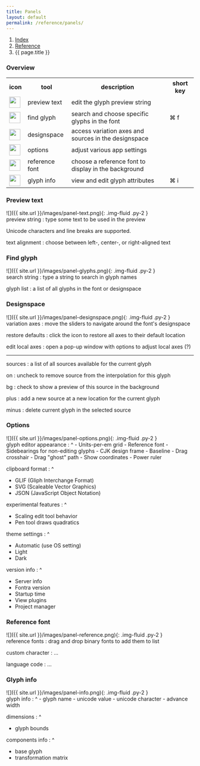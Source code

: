 ```yaml
---
title: Panels
layout: default
permalink: /reference/panels/
---
```


<nav aria-label="breadcrumb">
  <ol class="breadcrumb small">
    <li class="breadcrumb-item"><a href="{{ site.url }}">Index</a></li>
    <li class="breadcrumb-item"><a href="../../reference">Reference</a></li>
    <li class="breadcrumb-item active" aria-current="page">{{ page.title }}</li>
  </ol>
</nav>

### Overview

<table class="table table-hover mb-4">
<tr>
<th>icon</th>
<th>tool</th>
<th>description</th>
<th>short key</th>
</tr>
<tr>
<td><img height="30" src="{{ site.url }}/images/icons/texttool.svg"></td>
<td>preview text</td>
<td>edit the glyph preview string</td>
<td></td>
</tr>
<tr>
<td><img height="30" src="{{ site.url }}/images/icons/magnifyingglass.svg"></td>
<td>find glyph</td>
<td>search and choose specific glyphs in the font</td>
<td>⌘ f</td>
</tr>
<tr>
<td><img height="30" src="{{ site.url }}/images/icons/sliders.svg"></td>
<td>designspace</td>
<td>access variation axes and sources in the designspace</td>
<td></td>
</tr>
<tr>
<td><img height="30" src="{{ site.url }}/images/icons/gear.svg"></td>
<td>options</td>
<td>adjust various app settings</td>
<td></td>
</tr>
<tr>
<td><img height="30" src="{{ site.url }}/images/icons/reference.svg"></td>
<td>reference font</td>
<td>choose a reference font to display in the background</td>
<td></td>
</tr>
<tr>
<td><img height="30" src="{{ site.url }}/images/icons/info.svg"></td>
<td>glyph info</td>
<td>view and edit glyph attributes</td>
<td>⌘ i</td>
</tr>
</table>

### Preview text

<div class='row'>
<div class='col-md' markdown='1'>
![]({{ site.url }}/images/panel-text.png){: .img-fluid .py-2 }
</div>
<div class='col-md' markdown='1'>
preview string
: type some text to be used in the preview    
  
  Unicode characters and line breaks are supported.

text alignment
: choose between left-, center-, or right-aligned text
</div>
</div>

### Find glyph

<div class='row'>
<div class='col-md' markdown='1'>
![]({{ site.url }}/images/panel-glyphs.png){: .img-fluid .py-2 }
</div>
<div class='col-md' markdown='1'>
search string
: type a string to search in glyph names

glyph list
: a list of all glyphs in the font or designspace
</div>
</div>

### Designspace

<div class='row'>
<div class='col-md' markdown='1'>
![]({{ site.url }}/images/panel-designspace.png){: .img-fluid .py-2 }
</div>
<div class='col-md' markdown='1'>
variation axes
: move the sliders to navigate around the font's designspace 

restore defaults
: click the icon to restore all axes to their default location

edit local axes
: open a pop-up window with options to adjust local axes (?)

- - -

sources
: a list of all sources available for the current glyph

on
: uncheck to remove source from the interpolation for this glyph

bg
: check to show a preview of this source in the background

plus
: add a new source at a new location for the current glyph

minus
: delete current glyph in the selected source 
</div>
</div>

### Options

<div class='row'>
<div class='col-md' markdown='1'>
![]({{ site.url }}/images/panel-options.png){: .img-fluid .py-2 }
</div>
<div class='col-md' markdown='1'>
glyph editor appearance
: ^
  - Units-per-em grid
  - Reference font
  - Sidebearings for non-editing glyphs
  - CJK design frame
  - Baseline
  - Drag crosshair
  - Drag "ghost" path
  - Show coordinates
  - Power ruler

clipboard format
: ^
  - GLIF (Gliph Interchange Format)
  - SVG (Scaleable Vector Graphics)
  - JSON (JavaScript Object Notation)

experimental features
: ^
  - Scaling edit tool behavior
  - Pen tool draws quadratics

theme settings
: ^
  - Automatic (use OS setting)
  - Light
  - Dark

version info
: ^
  - Server info
  - Fontra version
  - Startup time
  - View plugins
  - Project manager

</div>
</div>



### Reference font

<div class='row'>
<div class='col-md' markdown='1'>
![]({{ site.url }}/images/panel-reference.png){: .img-fluid .py-2 }
</div>
<div class='col-md' markdown='1'>
reference fonts
: drag and drop binary fonts to add them to list

custom character
: ...

language code
: ...
</div>
</div>

### Glyph info

<div class='row'>
<div class='col-md' markdown='1'>
![]({{ site.url }}/images/panel-info.png){: .img-fluid .py-2 }
</div>
<div class='col-md' markdown='1'>
glyph info
: ^
  - glyph name
  - unicode value
  - unicode character
  - advance width

dimensions
: ^
  - glyph bounds

components info
: ^
  - base glyph
  - transformation matrix
</div>
</div>